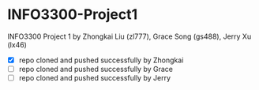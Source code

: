 # INFO3300-Project1

INFO3300 Project 1 by Zhongkai Liu (zl777), Grace Song (gs488), Jerry Xu (lx46)

-   [x] repo cloned and pushed successfully by Zhongkai
-   [ ] repo cloned and pushed successfully by Grace
-   [ ] repo cloned and pushed successfully by Jerry

